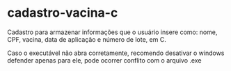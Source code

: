 # cadastro-vacina-c
Cadastro para armazenar informações que o usuário insere como: nome,  CPF, vacina, data de aplicação e número de lote, em C.

Caso o executável não abra corretamente, recomendo desativar o windows defender apenas para ele, pode ocorrer conflito com o arquivo .exe
